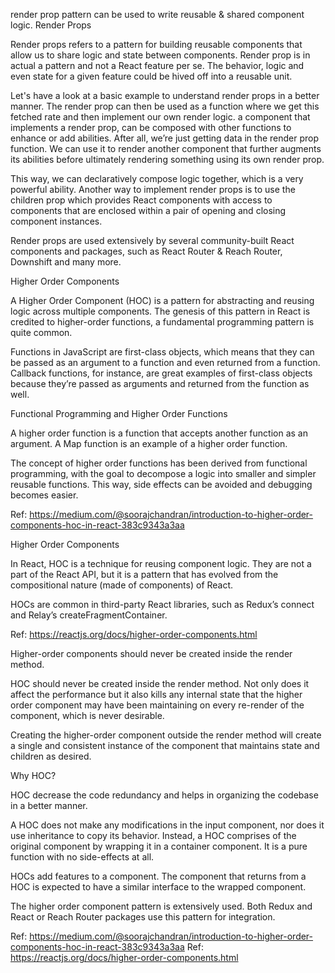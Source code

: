 render prop pattern can be used to write reusable & shared component logic.
Render Props 

Render props refers to a pattern for building reusable components that allow us to share logic and state between components. Render prop is in actual a pattern and not a React feature per se.
The behavior, logic and even state for a given feature could be hived off into a reusable unit.

Let's have a look at a basic example to understand render props in a better manner.
The render prop can then be used as a function where we get this fetched rate and then implement our own render logic.
a component that implements a render prop, can be composed with other functions to enhance or add abilities. After all, we’re just getting data in the render prop function. We can use it to render another component that further augments its abilities before ultimately rendering something using its own render prop. 

This way, we can declaratively compose logic together, which is a very powerful ability.
Another way to implement render props is to use the children prop which provides React components with access to components that are enclosed within a pair of opening and closing component instances.  

Render props are used extensively by several community-built React components and packages, such as React Router & Reach Router, Downshift and many more.

Higher Order Components

A Higher Order Component (HOC) is a pattern for abstracting and reusing logic across multiple components. The genesis of this pattern in React is credited to higher-order functions, a fundamental programming pattern is quite common. 

Functions in JavaScript are first-class objects, which means that they can be passed as an argument to a function and even returned from a function. Callback functions, for instance, are great examples of first-class objects because they’re passed as arguments and returned from the function as well.  

Functional Programming and Higher Order Functions

A higher order function is a function that accepts another function as an argument. A Map function is an example of a higher order function. 

The concept of higher order functions has been derived from functional programming, with the goal to decompose a logic into smaller and simpler reusable functions. This way, side effects can be avoided and debugging becomes easier. 

Ref: https://medium.com/@soorajchandran/introduction-to-higher-order-components-hoc-in-react-383c9343a3aa

Higher Order Components

In React, HOC is a technique for reusing component logic. They are not a part of the React API, but it is a pattern that has evolved from the compositional nature (made of components) of React.

HOCs are common in third-party React libraries, such as Redux’s connect and Relay’s createFragmentContainer. 

Ref: https://reactjs.org/docs/higher-order-components.html 

Higher-order components should never be created inside the render method.

HOC should never be created inside the render method. Not only does it affect the performance but it also kills any internal state that the higher order component may have been maintaining on every re-render of the component, which is never desirable. 

Creating the higher-order component outside the render method will create a single and consistent instance of the component that maintains state and children as desired.

Why HOC?

HOC decrease the code redundancy and helps in organizing the codebase in a better manner.

A HOC does not make any modifications in the input component, nor does it use inheritance to copy its behavior. Instead, a HOC comprises of the original component by wrapping it in a container component. It is a pure function with no side-effects at all. 

HOCs add features to a component. The component that returns from a HOC is expected to have a similar interface to the wrapped component. 

The higher order component pattern is extensively used. Both Redux and React or Reach Router packages use this pattern for integration.  

Ref: https://medium.com/@soorajchandran/introduction-to-higher-order-components-hoc-in-react-383c9343a3aa
Ref: https://reactjs.org/docs/higher-order-components.html 